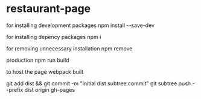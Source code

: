 # restaurant-page
for installing development packages
npm install --save-dev <pkg name>

for installing depency packages
npm i <pkg name>

for removing unnecessary installation 
npm remove <pkg name>

production
 npm run build

to host the page webpack built 

git add dist && git commit -m "Initial dist subtree commit"
git subtree push --prefix dist origin gh-pages